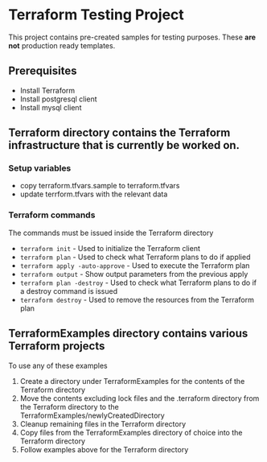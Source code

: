 # Terraform Testing Project
This project contains pre-created samples for testing purposes. These **are not** production ready templates.   
## Prerequisites
* Install Terraform
* Install postgresql client
* Install mysql client

## Terraform directory contains the Terraform infrastructure that is currently be worked on.
### Setup variables
* copy terraform.tfvars.sample to terraform.tfvars
* update terrform.tfvars with the relevant data
### Terraform commands 
The commands must be issued inside the Terraform directory
* `terraform init` - Used to initialize the Terraform client
* `terraform plan` - Used to check what Terraform plans to do if applied
* `terraform apply -auto-approve` - Used to execute the Terraform plan
* `terraform output` - Show output parameters from the previous apply
* `terraform plan -destroy` - Used to check what Terraform plans to do if a destroy command is issued
* `terraform destroy` - Used to remove the resources from the Terraform plan

## TerraformExamples directory contains various Terraform projects
To use any of these examples 
1. Create a directory under TerraformExamples for the contents of the Terraform directory
2. Move the contents excluding lock files and the .terraform directory from the Terraform directory to the TerraformExamples/newlyCreatedDirectory
3. Cleanup remaining files in the Terraform directory
4. Copy files from the TerraformExamples directory of choice into the Terraform directory
5. Follow examples above for the Terraform directory